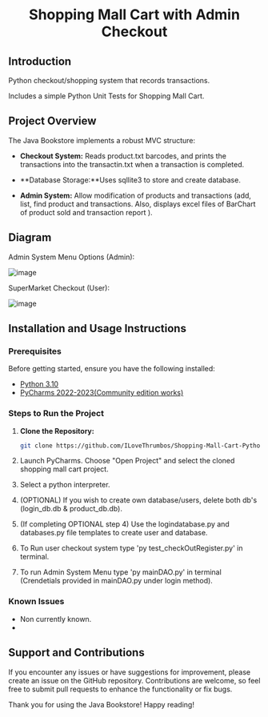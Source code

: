 <h1 align="center">Shopping Mall Cart with Admin Checkout</h1>

## Introduction
Python checkout/shopping system that records transactions.

Includes a simple Python Unit Tests for Shopping Mall Cart. 

## Project Overview

The Java Bookstore implements a robust MVC structure:

- **Checkout System:** Reads product.txt barcodes, and prints the transactions into the transactin.txt when a transaction is completed.
  
- **Database Storage:**Uses sqllite3 to store and create database. 

- **Admin System:** Allow modification of products and transactions (add, list, find product and transactions. Also, displays excel files of BarChart of product sold and transaction report ).

## Diagram 

<!--Insert Diagram or GIF here (if applicable) to provide a visual representation of the MVC architecture and the flow of data in the Java Bookstore. !-->
Admin System Menu Options (Admin):

![image](https://github.com/ILoveThrumbos/Shopping-Mall-Admin-Checkout/assets/139453924/68a1f414-2ced-438c-bbeb-3ccd494187b7)

SuperMarket Checkout (User):

![image](https://github.com/ILoveThrumbos/Shopping-Mall-Admin-Checkout/assets/139453924/738afb0e-6740-467d-82d5-bb487dc5fb2a)


## Installation and Usage Instructions

### Prerequisites

Before getting started, ensure you have the following installed:

- [Python 3.10](https://www.python.org/downloads/)
- [PyCharms 2022-2023(Community edition works)](https://www.jetbrains.com/pycharm/download/?section=windows) 



### Steps to Run the Project

1. **Clone the Repository:**

   ```bash
   git clone https://github.com/ILoveThrumbos/Shopping-Mall-Cart-Python-Tests.git
2. Launch PyCharms.
   Choose "Open Project" and select the cloned shopping mall cart project.
3. Select a python interpreter.
4.  (OPTIONAL) If you wish to create own database/users, delete both db's (login_db.db & product_db.db).
5.  (If completing OPTIONAL step 4) Use the logindatabase.py and databases.py file templates to create user and database. 
6. To Run user checkout system type 'py test_checkOutRegister.py' in terminal.
7. To run Admin System Menu type 'py mainDAO.py' in terminal (Crendetials provided in mainDAO.py under login method).

### Known Issues
   - Non currently known.
   - 

## Support and Contributions
If you encounter any issues or have suggestions for improvement, please create an issue on the GitHub repository. Contributions are welcome, so feel free to submit pull requests to enhance the functionality or fix bugs.

Thank you for using the Java Bookstore! Happy reading!
